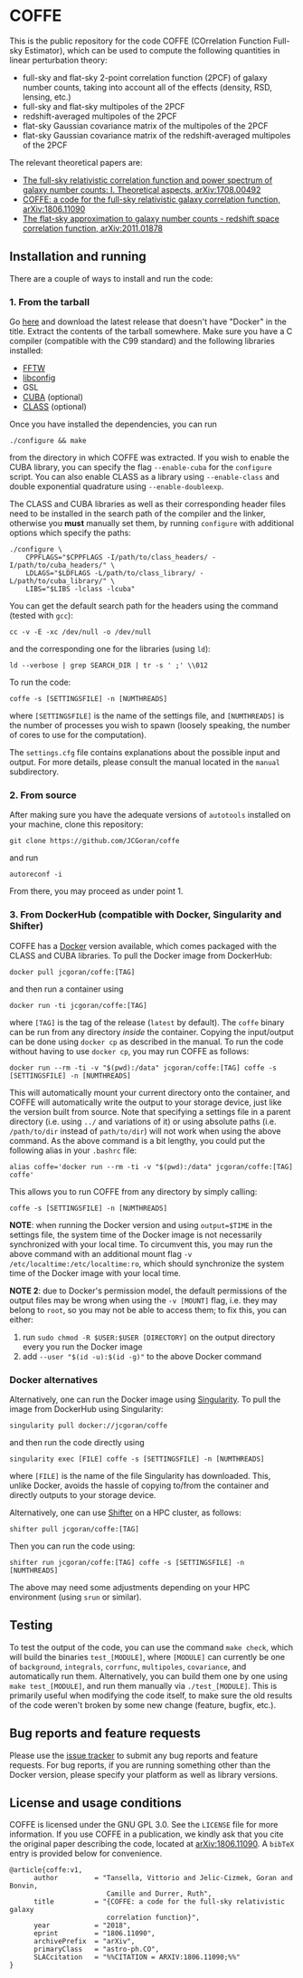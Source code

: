 # COFFE
This is the public repository for the code COFFE (COrrelation Function Full-sky Estimator), which can be used to compute the following quantities in linear perturbation theory:

* full-sky and flat-sky 2-point correlation function (2PCF) of galaxy number counts, taking into account all of the effects (density, RSD, lensing, etc.)
* full-sky and flat-sky multipoles of the 2PCF
* redshift-averaged multipoles of the 2PCF
* flat-sky Gaussian covariance matrix of the multipoles of the 2PCF
* flat-sky Gaussian covariance matrix of the redshift-averaged multipoles of the 2PCF

The relevant theoretical papers are:

* [The full-sky relativistic correlation function and power spectrum of galaxy number counts: I. Theoretical aspects, arXiv:1708.00492](https://arxiv.org/abs/1708.00492)
* [COFFE: a code for the full-sky relativistic galaxy correlation function, arXiv:1806.11090](https://arxiv.org/abs/1806.11090)
* [The flat-sky approximation to galaxy number counts - redshift space correlation function, arXiv:2011.01878](https://arxiv.org/abs/2011.01878)

## Installation and running
There are a couple of ways to install and run the code:

### 1. From the tarball
Go [here](https://github.com/JCGoran/coffe/releases) and download the latest release that doesn't have "Docker" in the title.
Extract the contents of the tarball somewhere.
Make sure you have a C compiler (compatible with the C99 standard) and the following libraries installed:
* [FFTW](http://www.fftw.org/download.html)
* [libconfig](https://hyperrealm.github.io/libconfig/)
* GSL
* [CUBA](http://www.feynarts.de/cuba/) (optional)
* [CLASS](https://github.com/lesgourg/class_public) (optional)

Once you have installed the dependencies, you can run 
```
./configure && make
```
from the directory in which COFFE was extracted.
If you wish to enable the CUBA library, you can specify the flag `--enable-cuba` for the `configure` script.
You can also enable CLASS as a library using `--enable-class` and double exponential quadrature using `--enable-doubleexp`.

The CLASS and CUBA libraries as well as their corresponding header files need to be installed in the search path of the compiler and the linker, otherwise you **must** manually set them, by running `configure` with additional options which specify the paths:

```
./configure \
    CPPFLAGS="$CPPFLAGS -I/path/to/class_headers/ -I/path/to/cuba_headers/" \
    LDLAGS="$LDFLAGS -L/path/to/class_library/ -L/path/to/cuba_library/" \
    LIBS="$LIBS -lclass -lcuba"
```

You can get the default search path for the headers using the command (tested with `gcc`):

```
cc -v -E -xc /dev/null -o /dev/null
```

and the corresponding one for the libraries (using `ld`):

```
ld --verbose | grep SEARCH_DIR | tr -s ' ;' \\012
```

To run the code:
```
coffe -s [SETTINGSFILE] -n [NUMTHREADS]
```
where `[SETTINGSFILE]` is the name of the settings file, and `[NUMTHREADS]` is the number of processes you wish to spawn (loosely speaking, the number of cores to use for the computation).

The `settings.cfg` file contains explanations about the possible input and output.
For more details, please consult the manual located in the `manual` subdirectory.

### 2. From source
After making sure you have the adequate versions of `autotools` installed on your machine, clone this repository:
```
git clone https://github.com/JCGoran/coffe
```
and run
```
autoreconf -i
```
From there, you may proceed as under point 1.

### 3. From DockerHub (compatible with Docker, Singularity and Shifter)
COFFE has a [Docker](https://docs.docker.com/install/) version available, which comes packaged with the CLASS and CUBA libraries.
To pull the Docker image from DockerHub:
```
docker pull jcgoran/coffe:[TAG]
```
and then run a container using
```
docker run -ti jcgoran/coffe:[TAG]
```
where `[TAG]` is the tag of the release (`latest` by default).
The `coffe` binary can be run from any directory _inside_ the container.
Copying the input/output can be done using `docker cp` as described in the manual.
To run the code without having to use `docker cp`, you may run COFFE as follows:
```
docker run --rm -ti -v "$(pwd):/data" jcgoran/coffe:[TAG] coffe -s [SETTINGSFILE] -n [NUMTHREADS]
```
This will automatically mount your current directory onto the container, and COFFE will automatically write the output to your storage device, just like the version built from source.
Note that specifying a settings file in a parent directory (i.e. using `../` and variations of it) or using absolute paths (i.e. `/path/to/dir` instead of `path/to/dir`) will not work when using the above command.
As the above command is a bit lengthy, you could put the following alias in your `.bashrc` file:
```
alias coffe='docker run --rm -ti -v "$(pwd):/data" jcgoran/coffe:[TAG] coffe'
```
This allows you to run COFFE from any directory by simply calling:
```
coffe -s [SETTINGSFILE] -n [NUMTHREADS]
```
**NOTE**: when running the Docker version and using `output=$TIME` in the settings file, the system time of the Docker image is not necessarily synchronized with your local time.
To circumvent this, you may run the above command with an additional mount flag `-v /etc/localtime:/etc/localtime:ro`, which should synchronize the system time of the Docker image with your local time.

**NOTE 2**: due to Docker's permission model, the default permissions of the output files may be wrong when using the `-v [MOUNT]` flag, i.e. they may belong to `root`, so you may not be able to access them; to fix this, you can either:

1. run `sudo chmod -R $USER:$USER [DIRECTORY]` on the output directory every you run the Docker image
2. add `--user "$(id -u):$(id -g)"` to the above Docker command

### Docker alternatives
Alternatively, one can run the Docker image using [Singularity](https://github.com/sylabs/singularity).
To pull the image from DockerHub using Singularity:
```
singularity pull docker://jcgoran/coffe
```
and then run the code directly using
```
singularity exec [FILE] coffe -s [SETTINGSFILE] -n [NUMTHREADS]
```
where `[FILE]` is the name of the file Singularity has downloaded.
This, unlike Docker, avoids the hassle of copying to/from the container and directly outputs to your storage device.

Alternatively, one can use [Shifter](https://github.com/NERSC/shifter) on a HPC cluster, as follows:
```
shifter pull jcgoran/coffe:[TAG]
```
Then you can run the code using:
```
shifter run jcgoran/coffe:[TAG] coffe -s [SETTINGSFILE] -n [NUMTHREADS]
```
The above may need some adjustments depending on your HPC environment (using `srun` or similar).

## Testing
To test the output of the code, you can use the command `make check`, which will build the binaries `test_[MODULE]`, where `[MODULE]` can currently be one of `background`, `integrals`, `corrfunc`, `multipoles`, `covariance`, and automatically run them.
Alternatively, you can build them one by one using `make test_[MODULE]`, and run them manually via `./test_[MODULE]`.
This is primarily useful when modifying the code itself, to make sure the old results of the code weren't broken by some new change (feature, bugfix, etc.).

## Bug reports and feature requests
Please use the [issue tracker](https://github.com/JCGoran/coffe/issues) to submit any bug reports and feature requests.
For bug reports, if you are running something other than the Docker version, please specify your platform as well as library versions.

## License and usage conditions
COFFE is licensed under the GNU GPL 3.0. See the `LICENSE` file for more information.
If you use COFFE in a publication, we kindly ask that you cite the original paper describing the code, located at [arXiv:1806.11090](https://arxiv.org/abs/1806.11090).
A `bibTeX` entry is provided below for convenience.
```
@article{coffe:v1,
      author         = "Tansella, Vittorio and Jelic-Cizmek, Goran and Bonvin,
                        Camille and Durrer, Ruth",
      title          = "{COFFE: a code for the full-sky relativistic galaxy
                        correlation function}",
      year           = "2018",
      eprint         = "1806.11090",
      archivePrefix  = "arXiv",
      primaryClass   = "astro-ph.CO",
      SLACcitation   = "%%CITATION = ARXIV:1806.11090;%%"
}
```
